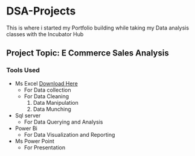 # DSA-Projects
This is where i started my Portfolio building while taking my Data analysis classes with the Incubator Hub

## Project Topic: E Commerce Sales Analysis


### Tools Used
- Ms Excel [Download Here](https://www.microsoft.com)
  - For Data collection
  - For Data Cleaning
    1. Data Manipulation
    2. Data Munching
- Sql server
  - For Data Querying and Analysis
- Power Bi
  - For Data Visualization and Reporting   
- Ms Power Point 
  - For Presentation
